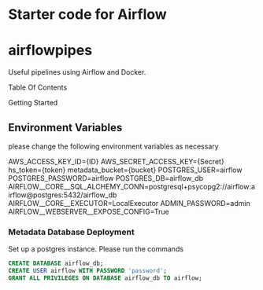 # Starter code for Airflow

# airflowpipes
Useful pipelines using Airflow and Docker.

Table Of Contents

Getting Started

## Environment Variables
please change the following environment variables as necessary

AWS_ACCESS_KEY_ID={ID}
AWS_SECRET_ACCESS_KEY={Secret}
hs_token={token}
metadata_bucket={bucket}
POSTGRES_USER=airflow
POSTGRES_PASSWORD=airflow
POSTGRES_DB=airflow_db
AIRFLOW__CORE__SQL_ALCHEMY_CONN=postgresql+psycopg2://airflow:airflow@postgres:5432/airflow_db
AIRFLOW__CORE__EXECUTOR=LocalExecutor
ADMIN_PASSWORD=admin
AIRFLOW__WEBSERVER__EXPOSE_CONFIG=True


### Metadata Database Deployment

Set up a postgres instance. Please run the commands

```sql
CREATE DATABASE airflow_db;
CREATE USER airflow WITH PASSWORD 'password';
GRANT ALL PRIVILEGES ON DATABASE airflow_db TO airflow;
```





